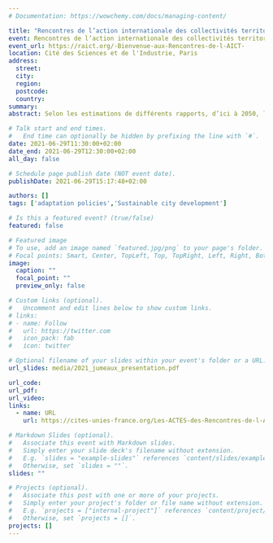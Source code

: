 ```yaml
---
# Documentation: https://wowchemy.com/docs/managing-content/

title: "Rencontres de l’action internationale des collectivités territoriales : Peut-on s'inspirer de villes au climat différent pour anticiper les impacts du changement climatique et les solutions d'adaptation?"
event: Rencontres de l’action internationale des collectivités territoriales 
event_url: https://raict.org/-Bienvenue-aux-Rencontres-de-l-AICT-
location: Cité des Sciences et de l'Industrie, Paris
address: 
  street: 
  city:
  region:
  postcode:
  country:
summary:
abstract: Selon les estimations de différents rapports, d’ici à 2050, l’impact du changement climatique sur la réalité de nos territoires sera comparable au climat actuellement existant sur d’autres territoires dans d’autres pays, dont le profil géographique et morphologique est similaire. Toulouse par exemple, aura ainsi le climat de Tunis (ou Séville) et Düsseldorf héritera des caractéristiques climatiques de Toulouse. Dans ces conditions, il paraît pertinent – voire déterminant au regard de l’urgence d’agir aujourd’hui pour demain – de se rapprocher de ses (futurs) semblables ou « villes jumelles climatiques », pour des informations, des projets et des actions – voire également pour permettre à une collectivité d’adapter sa politique internationale au plus près de ses politiques publiques (mobilité, logement, participation citoyenne, biodiversité…). La session propose d’explorer les potentialités d’une contribution efficace et durable de l’AICT à la transition écologique. Comment identifier des actions illustratives et des solutions pour aujourd’hui et pour demain ? Cet outil peut-il permettre d’animer autrement et à plusieurs une coopération autour des enjeux climatiques ?

# Talk start and end times.
#   End time can optionally be hidden by prefixing the line with `#`.
date: 2021-06-29T11:30:00+02:00
date_end: 2021-06-29T12:30:00+02:00
all_day: false

# Schedule page publish date (NOT event date).
publishDate: 2021-06-29T15:17:48+02:00

authors: []
tags: ['adaptation policies','Sustainable city development']

# Is this a featured event? (true/false)
featured: false

# Featured image
# To use, add an image named `featured.jpg/png` to your page's folder. 
# Focal points: Smart, Center, TopLeft, Top, TopRight, Left, Right, BottomLeft, Bottom, BottomRight.
image:
  caption: ""
  focal_point: ""
  preview_only: false

# Custom links (optional).
#   Uncomment and edit lines below to show custom links.
# links:
# - name: Follow
#   url: https://twitter.com
#   icon_pack: fab
#   icon: twitter

# Optional filename of your slides within your event's folder or a URL.
url_slides: media/2021_jumeaux_presentation.pdf

url_code:
url_pdf: 
url_video: 
links:
  - name: URL
    url: https://cites-unies-france.org/Les-ACTES-des-Rencontres-de-l-AICT-2021-enregistrements-des-conferences

# Markdown Slides (optional).
#   Associate this event with Markdown slides.
#   Simply enter your slide deck's filename without extension.
#   E.g. `slides = "example-slides"` references `content/slides/example-slides.md`.
#   Otherwise, set `slides = ""`.
slides: ""

# Projects (optional).
#   Associate this post with one or more of your projects.
#   Simply enter your project's folder or file name without extension.
#   E.g. `projects = ["internal-project"]` references `content/project/deep-learning/index.md`.
#   Otherwise, set `projects = []`.
projects: []
---
```



